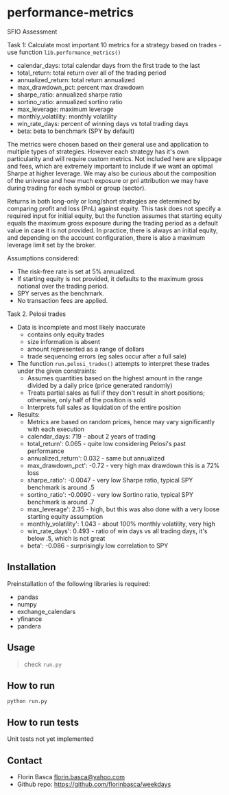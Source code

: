 # performance-metrics
SFIO Assessment

Task 1:
Calculate most important 10 metrics for a strategy based on trades - use function `lib.performance_metrics()`
- calendar_days:      total calendar days from the first trade to the last
- total_return:       total return over all of the trading period
- annualized_return:  total return annualized
- max_drawdown_pct:   percent max drawdown
- sharpe_ratio:       annualized sharpe ratio
- sortino_ratio:      annualized sortino ratio
- max_leverage:       maximum leverage
- monthly_volatility: monthly volatility
- win_rate_days:      percent of winning days vs total trading days
- beta:               beta to benchmark (SPY by default)

The metrics were chosen based on their general use and application to multiple types of strategies. However each strategy has it's own particularity and will require custom metrics. Not included here are slippage and fees, which are extremely important to include if we want an optimal Sharpe at higher leverage. We may also be curious about the composition of the universe and how much exposure or pnl attribution we may have during trading for each symbol or group (sector).

Returns in both long-only or long/short strategies are determined by comparing profit and loss (PnL) against equity. This task does not specify a required input for initial equity, but the function assumes that starting equity equals the maximum gross exposure during the trading period as a default value in case it is not provided. In practice, there is always an initial equity, and depending on the account configuration, there is also a maximum leverage limit set by the broker.

Assumptions considered:
  - The risk-free rate is set at 5% annualized.
  - If starting equity is not provided, it defaults to the maximum gross notional over the trading period.
  - SPY serves as the benchmark.
  - No transaction fees are applied.

Task 2. Pelosi trades
- Data is incomplete and most likely inaccurate
  - contains only equity trades
  - size information is absent
  - amount represented as a range of dollars
  - trade sequencing errors (eg sales occur after a full sale)
- The function `run.pelosi_trades()` attempts to interpret these trades under the given constraints:
  - Assumes quantities based on the highest amount in the range divided by a daily price (price generated randomly)
  - Treats partial sales as full if they don't result in short positions; otherwise, only half of the position is sold
  - Interprets full sales as liquidation of the entire position
- Results: 
  - Metrics are based on random prices, hence may vary significantly with each execution
  - calendar_days: 719          - about 2 years of trading
  - total_return': 0.065        - quite low considering Pelosi's past performance
  - annualized_return': 0.032   - same but annualized
  - max_drawdown_pct': -0.72    - very high max drawdown this is a 72% loss
  - sharpe_ratio': -0.0047      - very low Sharpe ratio, typical SPY benchmark is around .5
  - sortino_ratio': -0.0090     - very low Sortino ratio, typical SPY benchmark is around .7
  - max_leverage': 2.35         - high, but this was also done with a very loose starting equity assumption
  - monthly_volatility': 1.043  - about 100% monthly volatility, very high
  - win_rate_days': 0.493       - ratio of win days vs all trading days, it's below .5, which is not great
  - beta': -0.086               - surprisingly low correlation to SPY


## Installation
Preinstallation of the following libraries is required:
- pandas
- numpy
- exchange_calendars
- yfinance
- pandera

## Usage
> check `run.py`

## How to run
```
python run.py
```

## How to run tests
Unit tests not yet implemented


## Contact
- Florin Basca florin.basca@yahoo.com
- Github repo: https://github.com/florinbasca/weekdays

